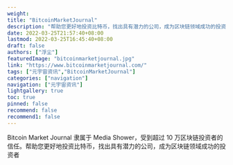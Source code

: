 ```yaml
---
weight: 
title: "BitcoinMarketJournal"
description: "帮助您更好地投资比特币，找出具有潜力的公司，成为区块链领域成功的投资者"
date: 2022-03-25T21:57:40+08:00
lastmod: 2022-03-25T16:45:40+08:00
draft: false
authors: ["浮尘"]
featuredImage: "bitcoinmarketjournal.jpg"
link: "https://www.bitcoinmarketjournal.com/"
tags: ["元宇宙资讯","BitcoinMarketJournal"]
categories: ["navigation"]
navigation: ["元宇宙资讯"]
lightgallery: true
toc: true
pinned: false
recommend: false
recommend1: false
---
```

Bitcoin Market Journal 隶属于 Media Shower，受到超过 10 万区块链投资者的信任。帮助您更好地投资比特币，找出具有潜力的公司，成为区块链领域成功的投资者

